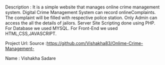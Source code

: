 # 


Description :
  It is a simple website that manages online crime management system.
  Digital Crime Management System can record onlineComplaints.
  The complaint will be filled with respective police station.
  Only Admin can access the all the details of jailors.
  Server Site Scripting done using PHP.
  For Database we used MYSQL.
  For Front-End we used HTML,CSS,JAVASCRIPT.
  
  
Project Url:
  Source :https://github.com/Vishakha83/Onlime-Crime-Management-

Name : Vishakha Sadare

